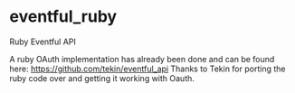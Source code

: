 eventful_ruby
=============

Ruby Eventful API


A ruby OAuth implementation has already been done and can be found here:
https://github.com/tekin/eventful_api
Thanks to Tekin for porting the ruby code over and getting it working with Oauth.
